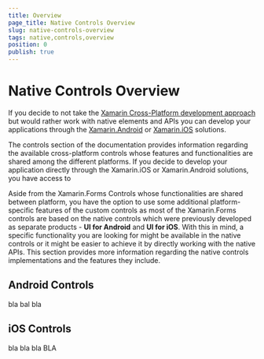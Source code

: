 ```yaml
---
title: Overview
page_title: Native Controls Overview
slug: native-controls-overview
tags: native,controls,overview
position: 0
publish: true
---
```


# Native Controls Overview

If you decide to not take the [Xamarin Cross-Platform development approach](https://developer.xamarin.com/guides/cross-platform/getting_started/) but would rather work with native elements and APIs you can develop your applications through the [Xamarin.Android](https://developer.xamarin.com/guides/android/getting_started/) or [Xamarin.iOS](https://developer.xamarin.com/guides/ios/getting_started/) solutions.

  The controls section of the documentation provides information regarding the available cross-platform controls whose features and functionalities are shared among the different platforms. If you decide to develop your application directly through the Xamarin.iOS or Xamarin.Android solutions, you have access to
    
Aside from the Xamarin.Forms Controls whose functionalities are shared between platform, you have the option to use some additional platform-specific features of the custom controls as most of the Xamarin.Forms controls are based on the native controls which were previously developed as separate products - **UI for Android** and **UI for iOS**. With this in mind, a specific functionality you are looking for might be available in the native controls or it might be easier to achieve it by directly working with the native APIs. This section provides more information regarding the native controls implementations and the features they include.

## Android Controls

bla bal bla


## iOS Controls

bla bla bla BLA